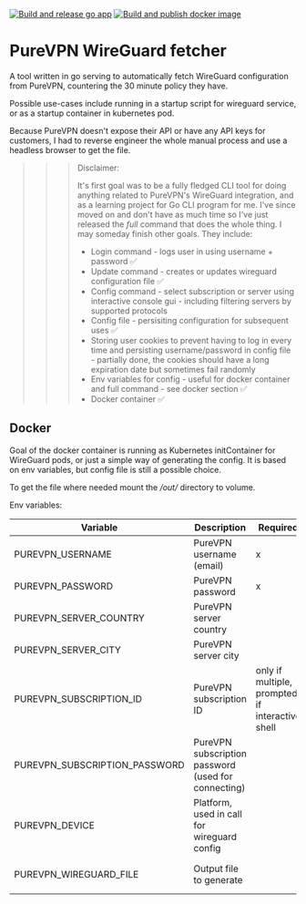 [![Build and release go app](https://github.com/Rikpat/purevpnwg/actions/workflows/go.yml/badge.svg?branch=main)](https://github.com/Rikpat/purevpnwg/actions/workflows/go.yml) [![Build and publish docker image](https://github.com/Rikpat/purevpnwg/actions/workflows/docker.yml/badge.svg?event=release)](https://github.com/Rikpat/purevpnwg/actions/workflows/docker.yml)
# PureVPN WireGuard fetcher

A tool written in go serving to automatically fetch WireGuard configuration from PureVPN, countering the 30 minute policy they have.

Possible use-cases include running in a startup script for wireguard service, or as a startup container in kubernetes pod. 

Because PureVPN doesn't expose their API or have any API keys for customers, I had to reverse engineer the whole manual process and use a headless browser to get the file.

>>> Disclaimer:
>>> 
>>> It's first goal was to be a fully fledged CLI tool for doing anything related to PureVPN's WireGuard integration, and as a learning project for Go CLI program for me. I've since moved on and don't have as much time so I've just released the *full* command that does the whole thing. I may someday finish other goals. They include:
>>>
>>> - Login command - logs user in using username + password ✅
>>> - Update command - creates or updates wireguard configuration file ✅
>>> - Config command - select subscription or server using interactive console gui - including filtering servers by supported protocols
>>> - Config file - persisiting configuration for subsequent uses ✅
>>> - Storing user cookies to prevent having to log in every time and persisting username/password in config file - partially done, the cookies should have a long expiration date but sometimes fail randomly
>>> - Env variables for config - useful for docker container and full command - see docker section ✅
>>> - Docker container ✅

## Docker

Goal of the docker container is running as Kubernetes initContainer for WireGuard pods, or just a simple way of generating the config. It is based on env variables, but config file is still a possible choice.

To get the file where needed mount the */out/* directory to volume. 

Env variables:

| Variable                      | Description                                         | Required                                            | Default                                             | Config Equivalent     |
|-------------------------------|-----------------------------------------------------|-----------------------------------------------------|-----------------------------------------------------|-----------------------|
| PUREVPN_USERNAME              | PureVPN username (email)                            | x                                                   |                                                     | username              |
| PUREVPN_PASSWORD              | PureVPN password                                    | x                                                   |                                                     | password              |
| PUREVPN_SERVER_COUNTRY        | PureVPN server country                              |                                                     | DE (in docker only)                                 | server.country        |
| PUREVPN_SERVER_CITY           | PureVPN server city                                 |                                                     | 2762 (in docker only)                               | server.city           |
| PUREVPN_SUBSCRIPTION_ID       | PureVPN subscription ID                             | only if multiple, prompted if interactive shell     | fetched if only one                                 | subscription.username |
| PUREVPN_SUBSCRIPTION_PASSWORD | PureVPN subscription password (used for connecting) |                                                     | fetched automatically, storing reduces calls by one | subscription.password |
| PUREVPN_DEVICE                | Platform, used in call for wireguard config         |                                                     | linux                                               | device                |
| PUREVPN_WIREGUARD_FILE        | Output file to generate                             |                                                     | wg0.conf (/out/wg0.conf in docker)                  | wireguardFile         |


